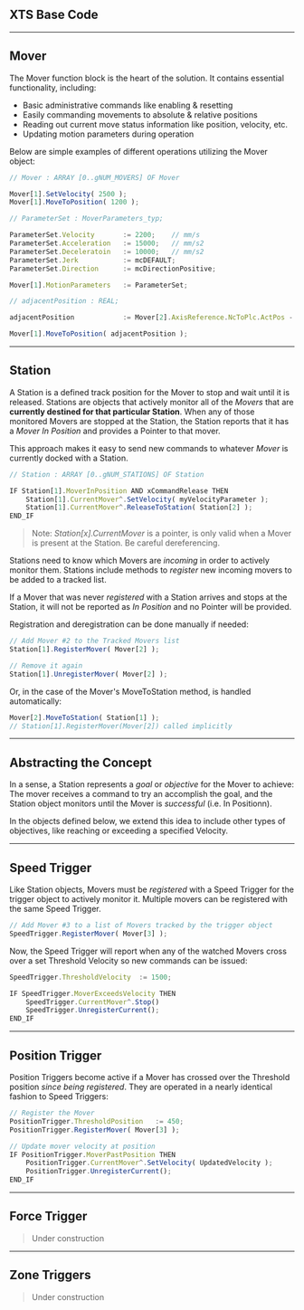 
## XTS Base Code


---
## Mover

The Mover function block is the heart of the solution. It contains essential functionality, including:
- Basic administrative commands like enabling & resetting
- Easily commanding movements to absolute & relative positions
- Reading out current move status information like position, velocity, etc.
- Updating motion parameters during operation

Below are simple examples of different operations utilizing the Mover object:

```javascript
// Mover : ARRAY [0..gNUM_MOVERS] OF Mover

Mover[1].SetVelocity( 2500 );
Mover[1].MoveToPosition( 1200 );
```


```javascript
// ParameterSet : MoverParameters_typ;

ParameterSet.Velocity		:= 2200;	// mm/s
ParameterSet.Acceleration	:= 15000;	// mm/s2
ParameterSet.Deceleratoin	:= 10000;	// mm/s2
ParameterSet.Jerk			:= mcDEFAULT;
ParameterSet.Direction		:= mcDirectionPositive;

Mover[1].MotionParameters	:= ParameterSet;
```


```javascript
// adjacentPosition : REAL;

adjacentPosition			:= Mover[2].AxisReference.NcToPlc.ActPos - 200;

Mover[1].MoveToPosition( adjacentPosition );
```

---

## Station

A Station is a defined track position for the Mover to stop and wait until it is released. Stations are objects that actively monitor all of the *Movers* that are **currently destined for that particular Station**. When any of those monitored Movers are stopped at the Station, the Station reports that it has a *Mover In Position* and provides a Pointer to that mover.

This approach makes it easy to send new commands to whatever *Mover* is currently docked with a Station.

```javascript
// Station : ARRAY [0..gNUM_STATIONS] OF Station

IF Station[1].MoverInPosition AND xCommandRelease THEN
	Station[1].CurrentMover^.SetVelocity( myVelocityParameter );
	Station[1].CurrentMover^.ReleaseToStation( Station[2] );
END_IF
```

> Note: *Station[x].CurrentMover* is a pointer, is only valid when a Mover is present at the Station. Be careful dereferencing.

Stations need to know which Movers are *incoming* in order to actively monitor them. Stations include methods to *register* new incoming movers to be added to a tracked list.

If a Mover that was never *registered* with a Station arrives and stops at the Station, it will not be reported as *In Position* and no Pointer will be provided.

Registration and deregistration can be done manually if needed:
```javascript
// Add Mover #2 to the Tracked Movers list
Station[1].RegisterMover( Mover[2] );

// Remove it again
Station[1].UnregisterMover( Mover[2] );
```
Or, in the case of the Mover's MoveToStation method, is handled automatically:
```javascript
Mover[2].MoveToStation( Station[1] );
// Station[1].RegisterMover(Mover[2]) called implicitly
```
---
## Abstracting the Concept

In a sense, a Station represents a *goal* or *objective* for the Mover to achieve: The mover receives a command to try an accomplish the goal, and the Station object monitors until the Mover is *successful* (i.e. In Positionn).

In the objects defined below, we extend this idea to include other types of objectives, like reaching or exceeding a specified Velocity.

---

## Speed Trigger

Like Station objects, Movers must be *registered* with a Speed Trigger for the trigger object to actively monitor it. Multiple movers can be registered with the same Speed Trigger.

```javascript
// Add Mover #3 to a list of Movers tracked by the trigger object
SpeedTrigger.RegisterMover( Mover[3] );
```

Now, the Speed Trigger will report when any of the watched Movers cross over a set Threshold Velocity so new commands can be issued:

```javascript
SpeedTrigger.ThresholdVelocity	:= 1500;

IF SpeedTrigger.MoverExceedsVelocity THEN
	SpeedTrigger.CurrentMover^.Stop()
	SpeedTrigger.UnregisterCurrent();
END_IF
```

---
## Position Trigger

Position Triggers become active if a Mover has crossed over the Threshold position *since being registered*. They are operated in a nearly identical fashion to Speed Triggers:

```javascript
// Register the Mover
PositionTrigger.ThresholdPosition	:= 450;
PositionTrigger.RegisterMover( Mover[3] );

// Update mover velocity at position
IF PositionTrigger.MoverPastPosition THEN
	PositionTrigger.CurrentMover^.SetVelocity( UpdatedVelocity );
	PositionTrigger.UnregisterCurrent();
END_IF
```
---

## Force Trigger

> Under construction

---

## Zone Triggers

> Under construction

